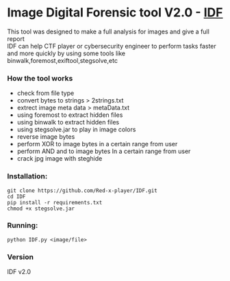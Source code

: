 # Image Digital Forensic tool V2.0 - [IDF](https://github.com/Red-x-player/IDF.git)

This tool was designed to make a full analysis for images and give a full report
<br> IDF can help CTF player or cybersecurity engineer to perform tasks faster and more quickly
by using some tools like binwalk,foremost,exiftool,stegsolve,etc

### How the tool works
* check from file type
* convert bytes to strings > 2strings.txt
* extrect image meta data > metaData.txt
* using foremost to extract hidden files
* using binwalk to extract hidden files
* using stegsolve.jar to play in image colors
* reverse image bytes
* perform XOR to image bytes in a certain range from user
* perform AND and to image bytes In a certain range from user
* crack jpg image with steghide

### Installation:
```
git clone https://github.com/Red-x-player/IDF.git
cd IDF
pip install -r requirements.txt
chmod +x stegsolve.jar
```
### Running:
```
python IDF.py <image/file>
```
### Version
IDF v2.0
